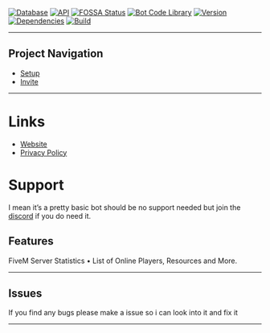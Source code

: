 [![Database](https://img.shields.io/badge/Database-Mongoose%20-green.svg?style=flat)](http://help.toxicdev.me/docs/projects/ninjabot) [![API](https://img.shields.io/badge/API-v1.0.0%20-red.svg?style=flat)](http://help.toxicdev.me/docs/projects/fivem-stats-bot)
[![FOSSA Status](https://img.shields.io/badge/Status-Online%20-green.svg?style=flat)](http://help.toxicdev.me/docs/projects/fivem-stats-bot)
[![Bot Code Library](https://img.shields.io/badge/Library-discord.js-orange.svg)](https://discord.js.org/#/) [![Version](https://img.shields.io/badge/Version-1.0.1-blue.svg)](http://help.toxicdev.me/docs/projects/ninjabot) [![Dependencies](https://img.shields.io/badge/Dependencies-43%20-9cf.svg?style=flat)](http://help.toxicdev.me/docs/projects/ninjabot) [![Build](https://img.shields.io/badge/Build-Stable%20-success.svg?style=flat)](http://help.toxicdev.me/docs/projects/ninjabot)

---

## Project Navigation
- [Setup](https://help.toxicdev.me/docs/guides/statsbot-setup)
- [Invite](https://statsbot.toxicdev.me/invite)

---

# Links
* [Website](https://statsbot.toxicdev.me/)
* [Privacy Policy](https://statsbot.toxicdev.me/privacy)

# Support
I mean it’s a pretty basic bot should be no support needed but join the [discord](https://discord.gg/MsWT8awvBZ) if you do need it. 

## Features

<Playground>

 <Alert theme="dark">FiveM Server Statistics</Alert>
 • List of Online Players, Resources and More.
 
 </Playground>


---

## Issues

If you find any bugs please make a issue so i can look into it and fix it

---
